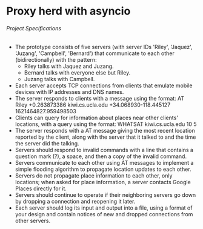 # Proxy herd with asyncio

###### Project Specifications
- The prototype consists of five servers (with server IDs 'Riley', 'Jaquez', 'Juzang', 'Campbell', 'Bernard') that communicate to each other (bidirectionally) with the pattern:
  - Riley talks with Jaquez and Juzang.
  - Bernard talks with everyone else but Riley.
  - Juzang talks with Campbell.
- Each server accepts TCP connections from clients that emulate mobile devices with IP addresses and DNS names.
- The server responds to clients with a message using the format: AT Riley +0.263873386 kiwi.cs.ucla.edu +34.068930-118.445127 1621464827.959498503
- Clients can query for information about places near other clients' locations, with a query using the format: WHATSAT kiwi.cs.ucla.edu 10 5
- The server responds with a AT message giving the most recent location reported by the client, along with the server that it talked to and the time the server did the talking.
- Servers should respond to invalid commands with a line that contains a question mark (?), a space, and then a copy of the invalid command.
- Servers communicate to each other using AT messages to implement a simple flooding algorithm to propagate location updates to each other. 
- Servers do not propagate place information to each other, only locations; when asked for place information, a server contacts Google Places directly for it. 
- Servers should continue to operate if their neighboring servers go down by dropping a connection and reopening it later.
- Each server should log its input and output into a file, using a format of your design and contain notices of new and dropped connections from other servers.

